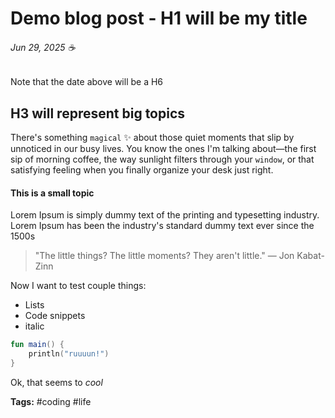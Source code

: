 # Demo blog post - H1 will be my title 
###### Jun 29, 2025 ☕

Note that the date above will be a H6 

## H3 will represent big topics
There's something `magical` ✨ about those quiet moments that slip by unnoticed in our busy lives. You know the ones I'm talking about—the first sip of morning coffee, the way sunlight filters through your `window`, or that satisfying feeling when you finally organize your desk just right.

#### This is a small topic
Lorem Ipsum is simply dummy text of the printing and typesetting industry. Lorem Ipsum has been the industry's standard dummy text ever since the 1500s

> "The little things? The little moments? They aren't little." — Jon Kabat-Zinn

Now I want to test couple things:

- Lists 
- Code snippets
- italic

```kotlin
fun main() {
    println("ruuuun!")
}
```
Ok, that seems to _cool_

**Tags:** #coding #life
